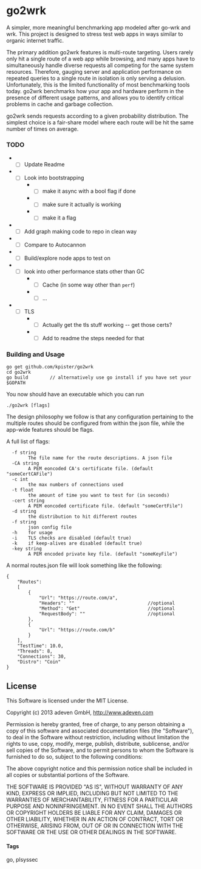 # go2wrk

A simpler, more meaningful benchmarking app modeled after go-wrk and wrk. This project is designed to stress test web apps in ways similar to organic internet traffic.

The primary addition go2wrk features is multi-route targeting. Users rarely only hit a single route of a web app while browsing, and many apps have to simultaneously handle diverse requests all competing for the same system resources. Therefore, gauging server and application performance on repeated queries to a single route in isolation is only serving a delusion. Unfortunately, this is the limited functionality of most benchmarking tools today. go2wrk benchmarks how your app and hardware perform in the presence of different usage patterns, and allows you to identify critical problems in cache and garbage collection.

go2wrk sends requests according to a given probability distribution. The simplest choice is a fair-share model where each route will be hit the same number of times on average.

### TODO

* - [ ] Update Readme
* - [ ] Look into bootstrapping
    * - [ ] make it async with a bool flag if done
    * - [ ] make sure it actually is working
    * - [ ] make it a flag
* - [ ] Add graph making code to repo in clean way
* - [ ] Compare to Autocannon
* - [ ] Build/explore node apps to test on
* - [ ] look into other performance stats other than GC
    * - [ ] Cache (in some way other than `perf`)
    * - [ ] ...
* - [ ] TLS
    * - [ ] Actually get the tls stuff working -- get those certs?
    * - [ ] Add to readme the steps needed for that

### Building and Usage

```
go get github.com/kpister/go2wrk
cd go2wrk
go build        // alternatively use go install if you have set your $GOPATH
```
You now should have an executable which you can run
```
./go2wrk [flags] 
```
The design philosophy we follow is that any configuration pertaining to the multiple routes should be configured from within the json file, while the app-wide features should be flags. 

A full list of flags:
```
  -f string
        The file name for the route descriptions. A json file
  -CA string
    	A PEM eoncoded CA's certificate file. (default "someCertCAFile")
  -c int
    	the max numbers of connections used
  -t float
        the amount of time you want to test for (in seconds)
  -cert string
    	A PEM eoncoded certificate file. (default "someCertFile")
  -d string
    	the distribution to hit different routes
  -f string
    	json config file
  -h	for usage
  -i	TLS checks are disabled (default true)
  -k	if keep-alives are disabled (default true)
  -key string
    	A PEM encoded private key file. (default "someKeyFile")
```

A normal routes.json file will look something like the following:
``` 
{
    "Routes": 
    [
        {
            "Url": "https://route.com/a",
            "Headers": ""                           //optional
            "Method": "Get"                         //optional
            "RequestBody": ""                       //optional
        },
        {
            "Url": "https://route.com/b"
        }
    ],
    "TestTime": 10.0,
    "Threads": 8,
    "Connections": 30,
    "Distro": "Coin"
} 
```


## License

This Software is licensed under the MIT License.

Copyright (c) 2013 adeven GmbH,
http://www.adeven.com

Permission is hereby granted, free of charge, to any person obtaining
a copy of this software and associated documentation files (the
"Software"), to deal in the Software without restriction, including
without limitation the rights to use, copy, modify, merge, publish,
distribute, sublicense, and/or sell copies of the Software, and to
permit persons to whom the Software is furnished to do so, subject to
the following conditions:

The above copyright notice and this permission notice shall be
included in all copies or substantial portions of the Software.

THE SOFTWARE IS PROVIDED "AS IS", WITHOUT WARRANTY OF ANY KIND,
EXPRESS OR IMPLIED, INCLUDING BUT NOT LIMITED TO THE WARRANTIES OF
MERCHANTABILITY, FITNESS FOR A PARTICULAR PURPOSE AND
NONINFRINGEMENT. IN NO EVENT SHALL THE AUTHORS OR COPYRIGHT HOLDERS BE
LIABLE FOR ANY CLAIM, DAMAGES OR OTHER LIABILITY, WHETHER IN AN ACTION
OF CONTRACT, TORT OR OTHERWISE, ARISING FROM, OUT OF OR IN CONNECTION
WITH THE SOFTWARE OR THE USE OR OTHER DEALINGS IN THE SOFTWARE.

#### Tags
go, plsyssec
